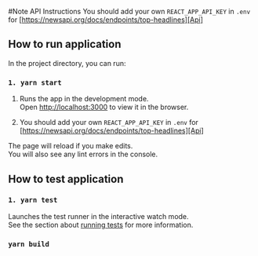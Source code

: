 

#Note API Instructions
You should add your own `REACT_APP_API_KEY` in `.env` for [https://newsapi.org/docs/endpoints/top-headlines][Api]

## How to run application

In the project directory, you can run:

### `1. yarn start`

1. Runs the app in the development mode.<br />
Open [http://localhost:3000](http://localhost:3000) to view it in the browser.

2. You should add your own `REACT_APP_API_KEY` in `.env` for [https://newsapi.org/docs/endpoints/top-headlines][Api]

The page will reload if you make edits.<br />
You will also see any lint errors in the console.


## How to test application

### `1. yarn test`

Launches the test runner in the interactive watch mode.<br />
See the section about [running tests](https://facebook.github.io/create-react-app/docs/running-tests) for more information.

### `yarn build`


[Api]: https://newsapi.org/docs/endpoints/top-headlines
